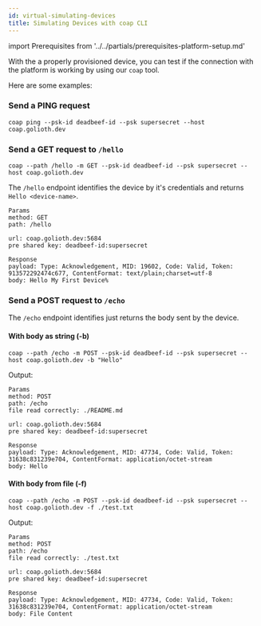 ```yaml
---
id: virtual-simulating-devices
title: Simulating Devices with coap CLI
---
```


import Prerequisites from '../../partials/prerequisites-platform-setup.md'

<Prerequisites />

With the a properly provisioned device, you can test if the connection with the platform is working by using our `coap` tool.

Here are some examples:

### Send a PING request

```
coap ping --psk-id deadbeef-id --psk supersecret --host coap.golioth.dev
```

### Send a GET request to `/hello`

```
coap --path /hello -m GET --psk-id deadbeef-id --psk supersecret --host coap.golioth.dev
```

The `/hello` endpoint identifies the device by it's credentials and returns `Hello <device-name>`.

```
Params
method: GET
path: /hello

url: coap.golioth.dev:5684
pre shared key: deadbeef-id:supersecret

Response
payload: Type: Acknowledgement, MID: 19602, Code: Valid, Token: 913572292474c677, ContentFormat: text/plain;charset=utf-8
body: Hello My First Device%
```

### Send a POST request to `/echo`

The `/echo` endpoint identifies just returns the body sent by the device.

#### With body as string (-b)

```
coap --path /echo -m POST --psk-id deadbeef-id --psk supersecret --host coap.golioth.dev -b "Hello"
```

Output:

```
Params
method: POST
path: /echo
file read correctly: ./README.md

url: coap.golioth.dev:5684
pre shared key: deadbeef-id:supersecret

Response
payload: Type: Acknowledgement, MID: 47734, Code: Valid, Token: 31638c831239e704, ContentFormat: application/octet-stream
body: Hello
```

#### With body from file (-f)

```
coap --path /echo -m POST --psk-id deadbeef-id --psk supersecret --host coap.golioth.dev -f ./test.txt
```

Output:

```
Params
method: POST
path: /echo
file read correctly: ./test.txt

url: coap.golioth.dev:5684
pre shared key: deadbeef-id:supersecret

Response
payload: Type: Acknowledgement, MID: 47734, Code: Valid, Token: 31638c831239e704, ContentFormat: application/octet-stream
body: File Content
```
